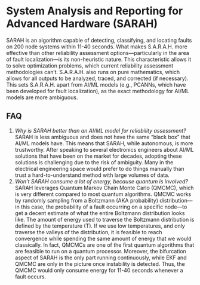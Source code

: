 # System Analysis and Reporting for Advanced Hardware (SARAH)

SARAH is an algorithm capable of detecting, classifying, and locating faults on 200 node systems within 11-40 seconds. What makes S.A.R.A.H. more effective than other reliability assessment options—particularly in the area of fault localization—is its non-heuristic nature. This characteristic allows it to solve optimization problems, which current reliability assessment methodologies can’t. S.A.R.A.H. also runs on pure mathematics, which allows for all outputs to be analyzed, traced, and corrected (if necessary). This sets S.A.R.A.H. apart from AI/ML models (e.g., PCANNs, which have been developed for fault localization), as the exact methodology for AI/ML models are more ambiguous. 

## FAQ
1. *Why is SARAH better than an AI/ML model for reliability assessment?*
SARAH is less ambiguous and does not have the same “black box” that AI/ML models have. This means that SARAH, while autonomous, is more trustworthy. After speaking to several electronics engineers about AI/ML solutions that have been on the market for decades, adopting these solutions is challenging due to the risk of ambiguity. Many in the electrical engineering space would prefer to do things manually than trust a hard-to-understand method with large volumes of data.
2. *Won’t SARAH consume a lot of energy, because quantum is involved?*
SARAH leverages Quantum Markov Chain Monte Carlo (QMCMC), which is very different compared to most quantum algorithms. QMCMC works by randomly sampling from a Boltzmann (AKA probability) distribution—in this case, the probability of a fault occurring on a specific node—to get a decent estimate of what the entire Boltzmann distribution looks like. The amount of energy used to traverse the Boltzmann distribution is defined by the temperature (T). If we use low temperatures, and only traverse the valleys of the distribution, it is feasible to reach convergence while spending the same amount of energy that we would classically. In fact, QMCMCs are one of the first quantum algorithms that are feasible to run on a quantum processor. Moreover, the bifurcation aspect of SARAH is the only part running continuously, while EKF and QMCMC are only in the picture once instability is detected. Thus, the QMCMC would only consume energy for 11-40 seconds whenever a fault occurs. 

